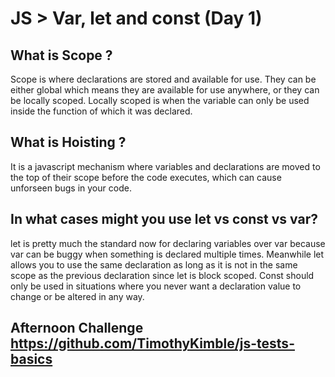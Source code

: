 # JS > Var, let and const (Day 1)

## What is Scope ?
Scope is where declarations are stored and available for use. They can be either global which means they are available for use anywhere, or they can be locally scoped. Locally scoped is when the variable can only be used inside the function of which it was declared. 

## What is Hoisting ?
It is a javascript mechanism where variables and declarations are moved to the top of their scope before the code executes, which can cause unforseen bugs in your code. 

## In what cases might you use let vs const vs var?
let is pretty much the standard now for declaring variables over var because var can be buggy when something is declared multiple times. Meanwhile let allows you to use the same declaration as long as it is not in the same scope as the previous declaration since let is block scoped. Const should only be used in situations where you never want a declaration value to change or be altered in any way. 

## Afternoon Challenge https://github.com/TimothyKimble/js-tests-basics